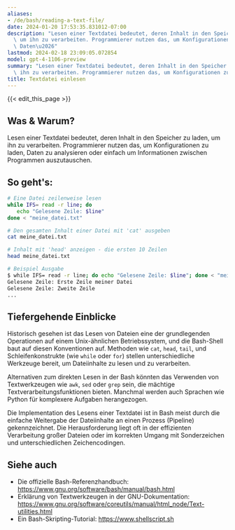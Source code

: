 ```yaml
---
aliases:
- /de/bash/reading-a-text-file/
date: 2024-01-20 17:53:35.831012-07:00
description: "Lesen einer Textdatei bedeutet, deren Inhalt in den Speicher zu laden,\
  \ um ihn zu verarbeiten. Programmierer nutzen das, um Konfigurationen zu laden,\
  \ Daten\u2026"
lastmod: 2024-02-18 23:09:05.072854
model: gpt-4-1106-preview
summary: "Lesen einer Textdatei bedeutet, deren Inhalt in den Speicher zu laden, um\
  \ ihn zu verarbeiten. Programmierer nutzen das, um Konfigurationen zu laden, Daten\u2026"
title: Textdatei einlesen
---
```


{{< edit_this_page >}}

## Was & Warum?
Lesen einer Textdatei bedeutet, deren Inhalt in den Speicher zu laden, um ihn zu verarbeiten. Programmierer nutzen das, um Konfigurationen zu laden, Daten zu analysieren oder einfach um Informationen zwischen Programmen auszutauschen.

## So geht's:
```Bash
# Eine Datei zeilenweise lesen
while IFS= read -r line; do
   echo "Gelesene Zeile: $line"
done < "meine_datei.txt"

# Den gesamten Inhalt einer Datei mit 'cat' ausgeben
cat meine_datei.txt

# Inhalt mit 'head' anzeigen - die ersten 10 Zeilen
head meine_datei.txt

# Beispiel Ausgabe
$ while IFS= read -r line; do echo "Gelesene Zeile: $line"; done < "meine_datei.txt"
Gelesene Zeile: Erste Zeile meiner Datei
Gelesene Zeile: Zweite Zeile
...
```

## Tiefergehende Einblicke
Historisch gesehen ist das Lesen von Dateien eine der grundlegenden Operationen auf einem Unix-ähnlichen Betriebssystem, und die Bash-Shell baut auf diesen Konventionen auf. Methoden wie `cat`, `head`, `tail`, und Schleifenkonstrukte (wie `while` oder `for`) stellen unterschiedliche Werkzeuge bereit, um Dateiinhalte zu lesen und zu verarbeiten.

Alternativen zum direkten Lesen in der Bash könnten das Verwenden von Textwerkzeugen wie `awk`, `sed` oder `grep` sein, die mächtige Textverarbeitungsfunktionen bieten. Manchmal werden auch Sprachen wie Python für komplexere Aufgaben herangezogen.

Die Implementation des Lesens einer Textdatei ist in Bash meist durch die einfache Weitergabe der Dateiinhalte an einen Prozess (Pipeline) gekennzeichnet. Die Herausforderung liegt oft in der effizienten Verarbeitung großer Dateien oder im korrekten Umgang mit Sonderzeichen und unterschiedlichen Zeichencodingen.

## Siehe auch
- Die offizielle Bash-Referenzhandbuch: https://www.gnu.org/software/bash/manual/bash.html
- Erklärung von Textwerkzeugen in der GNU-Dokumentation: https://www.gnu.org/software/coreutils/manual/html_node/Text-utilities.html
- Ein Bash-Skripting-Tutorial: https://www.shellscript.sh
